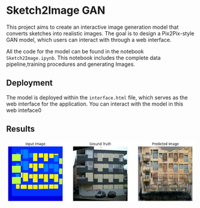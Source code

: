 # Sketch2Image GAN
This project aims to create an interactive image generation model that converts sketches into realistic images.
The goal is to design a Pix2Pix-style GAN model, which users can interact with through a web interface.

All the code for the model can be found in the notebook `Sketch2Image.ipynb`.
This notebook includes the complete data pipeline,training procedures and generating Images.

## Deployment
The model is deployed within the `interface.html` file, which serves as the web interface for the application.
You can interact with the model in this web inteface0

## Results
![Gnerated Image](images/output.png)
